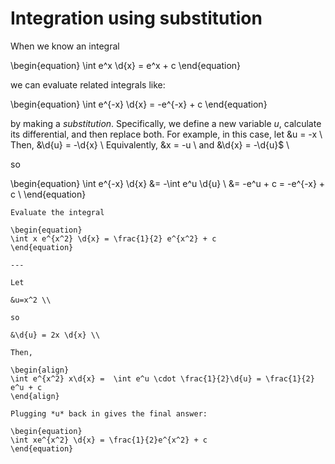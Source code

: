 # Integration using substitution

When we know an integral

\begin{equation}
\int e^x \d{x} = e^x + c 
\end{equation}

we can evaluate related integrals like:

\begin{equation}
\int e^{-x} \d{x} = -e^{-x} + c
\end{equation}

by making a *substitution*. Specifically, we define a new variable *u*,
calculate its differential, and then replace both. For example, in this case,
let 
&u = -x \\ 
Then, 
&\d{u} = -\d{x} \\ 
Equivalently, 
&x = -u \\
 and
&\d{x} = -\d{u}$ \\

so

\begin{equation}
\int e^{-x} \d{x} 
&= -\int e^u \d{u} \\
&= -e^u + c = -e^{-x} + c \\
\end{equation}

```{example} *u*-substitution
Evaluate the integral

\begin{equation}
\int x e^{x^2} \d{x} = \frac{1}{2} e^{x^2} + c
\end{equation}

---

Let 

&u=x^2 \\

so 

&\d{u} = 2x \d{x} \\ 

Then,

\begin{align}
\int e^{x^2} x\d{x} =  \int e^u \cdot \frac{1}{2}\d{u} = \frac{1}{2} e^u + c
\end{align}

Plugging *u* back in gives the final answer:

\begin{equation}
\int xe^{x^2} \d{x} = \frac{1}{2}e^{x^2} + c
\end{equation}
```
